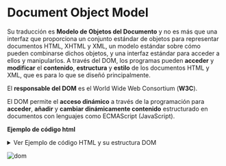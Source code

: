 # Document Object Model

Su traducción es **Modelo de Objetos del Documento** y no es más que una interfaz que proporciona un conjunto estándar de objetos para representar documentos HTML, XHTML y XML, un modelo estándar sobre cómo pueden combinarse dichos objetos, y una interfaz estándar para acceder a ellos y manipularlos. 
A través del DOM, los programas pueden **acceder** y **modificar** el **contenido**, **estructura** y **estilo** de los documentos HTML y XML, que es para lo que se diseñó principalmente.

El **responsable del DOM** es el World Wide Web Consortium (**W3C**).

El DOM permite el **acceso dinámico** a través de la programación para **acceder**, **añadir** y **cambiar dinámicamente contenido** estructurado en documentos con lenguajes como ECMAScript (JavaScript).

**Ejemplo de código html**

<details>
  <summary>Ver Ejemplo de código HTML y su estructura DOM</summary>
  <p>
    
### Ejemplo de código HTML

```html
    <!DOCTYPE html>
      <html lang="en">
        <head>
          <title>My text</title>
        </head>
        <body>
          <h1 id="cabecera">My header</h1>
          <p>My Paragraph</p>
        </body>
      </html>
```
    
</p>
</details>

![dom](img/dom.png)


